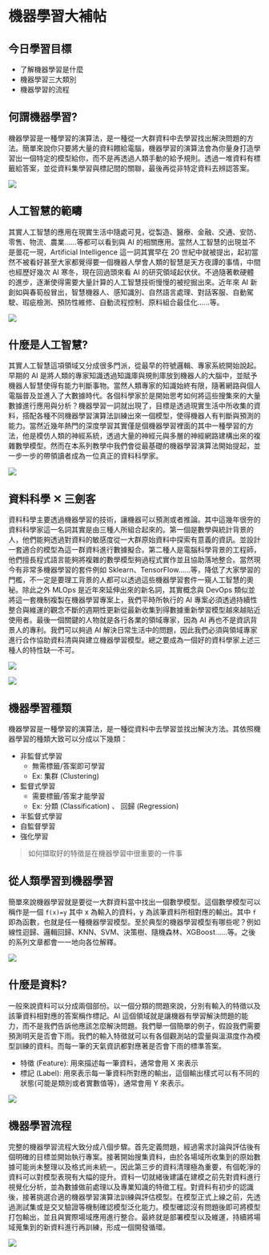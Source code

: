 # 機器學習大補帖
## 今日學習目標
- 了解機器學習是什麼
- 機器學習三大類別
- 機器學習的流程

## 何謂機器學習?
機器學習是一種學習的演算法，是一種從一大群資料中去學習找出解決問題的方法。簡單來說你只要將大量的資料餵給電腦，機器學習的演算法會為你量身打造學習出一個特定的模型給你，而不是再透過人類手動的給予規則。透過一堆資料有標籤給答案，並從資料集學習與標記間的關聯，最後再從非特定資料去辨認答案。

![](https://i.imgur.com/6YVL84I.png)

## 人工智慧的範疇
其實人工智慧的應用在現實生活中隨處可見，從製造、醫療、金融、交通、安防、 零售、物流、農業......等都可以看到與 AI 的相關應用。當然人工智慧的出現並不是曇花一現，Artificial Intelligence 這一詞其實早在 20 世紀中就被提出，起初當然不被看好甚至大家都覺得要一個機器人學會人類的智慧是天方夜譚的事情，中間也經歷好幾次 AI 寒冬，現在回過頭來看 AI 的研究領域起伏伏。不過隨著軟硬體的進步，逐漸使得需要大量計算的人工智慧技術慢慢的被挖掘出來。近年來 AI 新創如與春筍般冒出，智慧機器人、感知識別、自然語言處理、對話客服、自動駕駛、瑕疵檢測、預防性維修、自動流程控制、原料組合最佳化......等。

![](https://i.imgur.com/9SATvX8.png)

## 什麼是人工智慧?
其實人工智慧這項領域又分成很多門派，從最早的符號邏輯、專家系統開始說起。早期的 AI 是將人類的專家知識透過知識庫與規則庫放到機器人的大腦中，並賦予機器人智慧使得有能力判斷事物。當然人類專家的知識始終有限，隨著網路與個人電腦普及並進入了大數據時代。各個科學家於是開始思考如何將這些搜集來的大量數據進行應用與分析？機器學習一詞就出現了，目標是透過現實生活中所收集的資料，搭配各種不同機器學習演算法訓練出來一個模型，使得機器人有判斷與預測的能力。當然近幾年熱門的深度學習其實僅是個機器學習裡面的其中一種學習的方法，他是模仿人類的神經系統，透過大量的神經元與多層的神經網路建構出來的複雜數學模型。然而在本系列教學中我們會從最基礎的機器學習演算法開始提起，並一步一步的帶領讀者成為一位真正的資料科學家。

![](https://i.imgur.com/CcGGtqE.png)

## 資料科學 ✕ 三劍客
資料科學主要透過機器學習的技術，讓機器可以預測或者推論。其中這幾年很夯的資料科學家這一名詞其實是由三種人所組合起來的。第一個是數學與統計背景的人，他們能夠透過對資料的敏感度從一大群原始資料中探索有意義的資訊。並設計一套適合的模型為這一群資料進行數據擬合。第二種人是電腦科學背景的工程師，他們擅長程式語言能夠將複雜的數學模型夠過程式實作並且協助落地整合。當然現今有非常多機器學習的套件例如 Sklearn、TensorFlow......等，降低了大家學習的門檻，不一定是要理工背景的人都可以透過這些機器學習套件一窺人工智慧的奧秘。除此之外 MLOps 是近年來延伸出來的新名詞，其實概念與 DevOps 類似並將這一套機制複製在機器學習專案上，我們平時所執行的 AI 專案必須透過持續性整合與維運的觀念不斷的週期性更新從最新收集到得數據重新學習模型越來越貼近使用者。最後一個關鍵的人物就是各行各業的領域專家，因為 AI 再也不是資訊背景人的專利。我們可以夠過 AI 解決日常生活中的問題，因此我們必須與領域專家進行合作協助資料清與與建立機器學習模型。總之要成為一個好的資科學家上述三種人的特性缺一不可。

![](https://i.imgur.com/i6BoEZa.png)


![](https://i.imgur.com/icmOvK2.png)



## 機器學習種類
機器學習是一種學習的演算法，是一種從資料中去學習並找出解決方法。其依照機器學習的種類大致可以分成以下幾類：

- 非監督式學習
    - 無需標籤/答案即可學習
    - Ex: 集群 (Clustering)
- 監督式學習
    - 需要標籤/答案才能學習
    - Ex: 分類 (Classification) 、 回歸 (Regression)
- 半監督式學習
- 自監督學習
- 強化學習

> 如何擷取好的特徵是在機器學習中很重要的一件事

## 從人類學習到機器學習
簡單來說機器學習就是要從一大群資料當中找出一個數學模型。這個數學模型可以稱作是一個 `f(x)=y` 其中 x 為輸入的資料，y 為該筆資料所相對應的輸出。其中 `f` 即為函數，也就是任一種機器學習模型。至於典型的機器學習模型有哪些呢？例如線性迴歸、邏輯回歸、KNN、SVM、決策樹、隨機森林、XGBoost......等。之後的系列文章都會一一地向各位解釋。

![](https://i.imgur.com/SqfWwaJ.jpg)

## 什麼是資料?
一般來說資料可以分成兩個部份。以一個分類的問題來說，分別有輸入的特徵以及該筆資料相對應的答案稱作標記。AI 這個領域就是讓機器有學習解決問題的能力，而不是我們告訴他應該怎麼解決問題。我們舉一個簡單的例子，假設我們需要預測明天是否會下雨。我們的輸入特徵就可以有各個觀測站的雲量與溫濕度作為模型訓練的資料。而每一筆的天氣資訊都對應著是否會下雨的標準答案。

- 特徵 (Feature): 用來描述每一筆資料，通常會用 X 來表示
- 標記 (Label): 用來表示每一筆資料所對應的輸出，這個輸出樣式可以有不同的狀態(可能是類別或者實數值等)，通常會用 Y 來表示。

![](https://i.imgur.com/y5YENYy.png)


## 機器學習流程
完整的機器學習流程大致分成八個步驟。首先定義問題，經過需求討論與評估後有個明確的目標並開始執行專案。接著開始搜集資料，由於各場域所收集到的原始數據可能尚未整理以及格式尚未統一。因此第三步的資料清理極為重要，有個乾淨的資料可以對模型表現有大幅的提升。資料一切就緒後建議在建模之前先對資料進行視覺化分析，並為數據做前處理以及專業知識的特徵工程。對資料有初步的認識後，接著挑選合適的機器學習演算法訓練與評估模型。在模型正式上線之前，先透過測試集或是交叉驗證等機制確認模型泛化能力。模型確認沒有問題後即可將模型打包輸出，並且與實際場域應用進行整合。最終就是部署模型以及維運，持續將場域蒐集到的新資料進行再訓練，形成一個開發循環。

![](https://i.imgur.com/HUKbrix.jpg)
